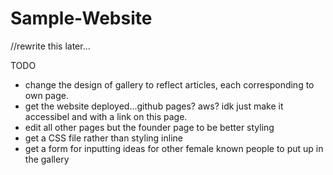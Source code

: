 # Sample-Website
//rewrite this later...



TODO
- change the design of gallery to reflect articles, each corresponding to own page.
- get the website deployed...github pages? aws? idk just make it accessibel and with a link on this page. 
- edit all other pages but the founder page to be better styling
- get a CSS file rather than styling inline
- get a form for inputting ideas for other female known people to put up in the gallery

